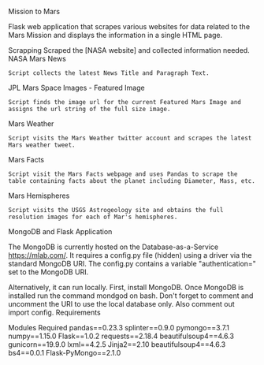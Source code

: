 Mission to Mars

Flask web application that scrapes various websites for data related to the Mars Mission and displays the information in a single HTML page.

Scrapping
Scraped the [NASA website] and collected information needed.
NASA Mars News

    Script collects the latest News Title and Paragraph Text.

JPL Mars Space Images - Featured Image

    Script finds the image url for the current Featured Mars Image and assigns the url string of the full size image.

Mars Weather

    Script visits the Mars Weather twitter account and scrapes the latest Mars weather tweet.

Mars Facts

    Script visit the Mars Facts webpage and uses Pandas to scrape the table containing facts about the planet including Diameter, Mass, etc.

Mars Hemispheres

    Script visits the USGS Astrogeology site and obtains the full resolution images for each of Mar's hemispheres.

MongoDB and Flask Application

The MongoDB is currently hosted on the Database-as-a-Service https://mlab.com/. It requires a config.py file (hidden) using a driver via the standard MongoDB URI. The config.py contains a variable "authentication=" set to the MongoDB URI.
 

 
Alternatively, it can run locally. First, install MongoDB. Once MongoDB is installed run the command mondgod on bash. Don't forget to comment and uncomment the URI to use the local database only. Also comment out import config.
Requirements

 Modules Required
        pandas==0.23.3
        splinter==0.9.0
        pymongo==3.7.1
        numpy==1.15.0
        Flask==1.0.2
        requests==2.18.4
        beautifulsoup4==4.6.3
        gunicorn==19.9.0
        lxml==4.2.5
        Jinja2==2.10
        beautifulsoup4==4.6.3
        bs4==0.0.1
        Flask-PyMongo==2.1.0
 
 
